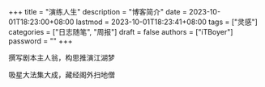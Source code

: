 +++
title = "演练人生"
description = "博客简介"
date = 2023-10-01T18:23:00+08:00
lastmod = 2023-10-01T18:23:41+08:00
tags = ["灵感"]
categories = ["日志随笔", "周报"]
draft = false
authors = ["iTBoyer"]
password = ""
+++

撰写剧本主人翁，构思推演江湖梦 

吸星大法集大成，藏经阁外扫地僧 

